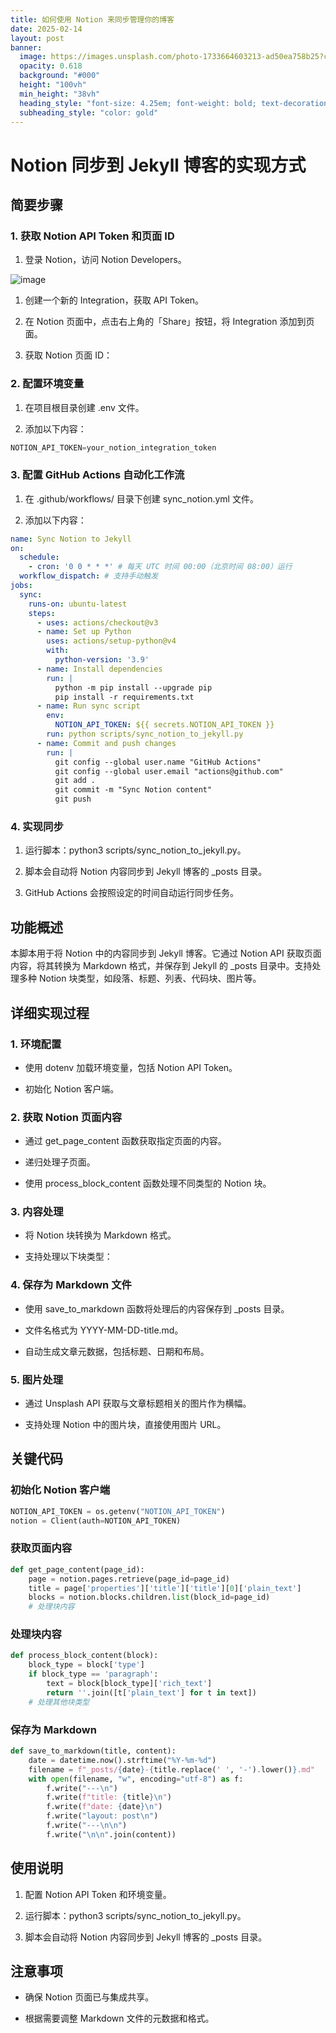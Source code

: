 ```yaml
---
title: 如何使用 Notion 来同步管理你的博客
date: 2025-02-14
layout: post
banner:
  image: https://images.unsplash.com/photo-1733664603213-ad50ea758b25?crop=entropy&cs=tinysrgb&fit=max&fm=jpg&ixid=M3w2OTIwMzJ8MHwxfHJhbmRvbXx8fHx8fHx8fDE3Mzk1MTQzNzN8&ixlib=rb-4.0.3&q=80&w=1080
  opacity: 0.618
  background: "#000"
  height: "100vh"
  min_height: "38vh"
  heading_style: "font-size: 4.25em; font-weight: bold; text-decoration: underline"
  subheading_style: "color: gold"
---
```


# Notion 同步到 Jekyll 博客的实现方式

## 简要步骤

### 1. 获取 Notion API Token 和页面 ID

1. 登录 Notion，访问 Notion Developers。

![image](https://prod-files-secure.s3.us-west-2.amazonaws.com/a7a0cc5a-89b9-4cda-8686-1fba0ca52f40/d19c1afe-dea5-4312-9333-786b0ba83054/image.png?X-Amz-Algorithm=AWS4-HMAC-SHA256&X-Amz-Content-Sha256=UNSIGNED-PAYLOAD&X-Amz-Credential=ASIAZI2LB4667YV44AVD%2F20250214%2Fus-west-2%2Fs3%2Faws4_request&X-Amz-Date=20250214T062613Z&X-Amz-Expires=3600&X-Amz-Security-Token=IQoJb3JpZ2luX2VjEP%2F%2F%2F%2F%2F%2F%2F%2F%2F%2F%2FwEaCXVzLXdlc3QtMiJHMEUCIQCdfs%2BWgvqCXhkn6i3jRH0Y7ZZtl3s5Tsas5Z8iys3ZsQIgMutBSfmv%2BQQpDhJc6pUzDPdjI1mqnZBXMkrNOgawd9kq%2FwMIJxAAGgw2Mzc0MjMxODM4MDUiDDGtYehsPHGLY1TWhyrcA426TwQpjLtSJdbvom6RmdaZ3H8mmc8%2FhBxbVjWpyKd8DVn2Fa3Nw1%2FsQx3VahTA1raw%2BcwaNeTzjx%2BtffwTFiU2DVp3LSbn1rijKLA7oK%2BAuxFn7pU3HqOcNucdo4hFjQFbcGqnhrkhCfGRjFonxOVfbOf2WbtdOICDyFWIQU2BTZpxnA0Pabz2Fln9zp2i30V%2BXoZy9OxuY%2BNeBy7cuZIAlGFabJQQOd7Nlirg0wKT3NhU0RIb7KI0U5z61PFOSOCmiAtLGlenu%2B0rXyl9MT5MhzgibQTyOW%2FDLw5LIgqD8Y4l9%2FuiQ8Ffryq%2BzBqr%2BrKf7n5eQJ04Im%2BNDg7HD1Ck3kGMhpDW5wvTta%2Bsiszyhc%2BHgqzw3NDVZ5fcmEQPmEb395rh5hgXdeKmQJpTfDjoTYEIALlvoOz6rkobEuznh1nE0EeVXchjqBkv03%2BgG28TBwkTLtWhQHQ86R24%2Ba%2FFSPue7bXCbvjH1ccBPw5Whh5uidQOoCFN9hsjeeOtmP6Lg6eEXX0Rg%2Fx1Cz0j6YA1jQ%2FtNj%2FXn8td%2F3ELNTRNrZ0%2BGPNF97c4Md09SD8YK2Xo3%2BVR6VieJ%2FCFyeh4X3Skqcx%2F%2BSMkrjApc%2FSAhKZNu3VMjkjFdgElmokMMNDBu70GOqUBSj21lDVFl3RLl1viMjUQb0B5xriDSvQ5tKhRoh8WOhQcVrjKdIzXHyAJft6ZD%2B2Qs2%2Btz%2FP9sN%2BQuY5gv2Sb3BmCMTU2adAGfJPA5ngdpLUiO15lVUPDqLCTOdo5x8jEuWdZ1Ia9Bm%2FW%2F2YQ7JHkyzodDb3m%2BPqj9gYIOSFOfcGxK1hLPd7EEtbKYkVTjjmlgezH%2FiLPGCRR0Walq%2FZvpLaisuAI&X-Amz-Signature=dd7e873dacfe030b217256ad2e939ad2735115c70675a89c97e4a342a838cee9&X-Amz-SignedHeaders=host&x-id=GetObject)

1. 创建一个新的 Integration，获取 API Token。

1. 在 Notion 页面中，点击右上角的「Share」按钮，将 Integration 添加到页面。

1. 获取 Notion 页面 ID：


### 2. 配置环境变量

1. 在项目根目录创建 .env 文件。

1. 添加以下内容：

```javascript
NOTION_API_TOKEN=your_notion_integration_token
```

### 3. 配置 GitHub Actions 自动化工作流

1. 在 .github/workflows/ 目录下创建 sync_notion.yml 文件。

1. 添加以下内容：

```yaml
name: Sync Notion to Jekyll
on:
  schedule:
    - cron: '0 0 * * *' # 每天 UTC 时间 00:00（北京时间 08:00）运行
  workflow_dispatch: # 支持手动触发
jobs:
  sync:
    runs-on: ubuntu-latest
    steps:
      - uses: actions/checkout@v3
      - name: Set up Python
        uses: actions/setup-python@v4
        with:
          python-version: '3.9'
      - name: Install dependencies
        run: |
          python -m pip install --upgrade pip
          pip install -r requirements.txt
      - name: Run sync script
        env:
          NOTION_API_TOKEN: ${{ secrets.NOTION_API_TOKEN }}
        run: python scripts/sync_notion_to_jekyll.py
      - name: Commit and push changes
        run: |
          git config --global user.name "GitHub Actions"
          git config --global user.email "actions@github.com"
          git add .
          git commit -m "Sync Notion content"
          git push
```

### 4. 实现同步

1. 运行脚本：python3 scripts/sync_notion_to_jekyll.py。

1. 脚本会自动将 Notion 内容同步到 Jekyll 博客的 _posts 目录。

1. GitHub Actions 会按照设定的时间自动运行同步任务。

## 功能概述

本脚本用于将 Notion 中的内容同步到 Jekyll 博客。它通过 Notion API 获取页面内容，将其转换为 Markdown 格式，并保存到 Jekyll 的 _posts 目录中。支持处理多种 Notion 块类型，如段落、标题、列表、代码块、图片等。

## 详细实现过程

### 1. 环境配置

- 使用 dotenv 加载环境变量，包括 Notion API Token。

- 初始化 Notion 客户端。

### 2. 获取 Notion 页面内容

- 通过 get_page_content 函数获取指定页面的内容。

- 递归处理子页面。

- 使用 process_block_content 函数处理不同类型的 Notion 块。

### 3. 内容处理

- 将 Notion 块转换为 Markdown 格式。

- 支持处理以下块类型：


### 4. 保存为 Markdown 文件

- 使用 save_to_markdown 函数将处理后的内容保存到 _posts 目录。

- 文件名格式为 YYYY-MM-DD-title.md。

- 自动生成文章元数据，包括标题、日期和布局。

### 5. 图片处理

- 通过 Unsplash API 获取与文章标题相关的图片作为横幅。

- 支持处理 Notion 中的图片块，直接使用图片 URL。

## 关键代码

### 初始化 Notion 客户端

```python
NOTION_API_TOKEN = os.getenv("NOTION_API_TOKEN")
notion = Client(auth=NOTION_API_TOKEN)
```

### 获取页面内容

```python
def get_page_content(page_id):
    page = notion.pages.retrieve(page_id=page_id)
    title = page['properties']['title']['title'][0]['plain_text']
    blocks = notion.blocks.children.list(block_id=page_id)
    # 处理块内容
```

### 处理块内容

```python
def process_block_content(block):
    block_type = block['type']
    if block_type == 'paragraph':
        text = block[block_type]['rich_text']
        return ''.join([t['plain_text'] for t in text])
    # 处理其他块类型
```

### 保存为 Markdown

```python
def save_to_markdown(title, content):
    date = datetime.now().strftime("%Y-%m-%d")
    filename = f"_posts/{date}-{title.replace(' ', '-').lower()}.md"
    with open(filename, "w", encoding="utf-8") as f:
        f.write("---\n")
        f.write(f"title: {title}\n")
        f.write(f"date: {date}\n")
        f.write("layout: post\n")
        f.write("---\n\n")
        f.write("\n\n".join(content))
```

## 使用说明

1. 配置 Notion API Token 和环境变量。

1. 运行脚本：python3 scripts/sync_notion_to_jekyll.py。

1. 脚本会自动将 Notion 内容同步到 Jekyll 博客的 _posts 目录。

## 注意事项

- 确保 Notion 页面已与集成共享。

- 根据需要调整 Markdown 文件的元数据和格式。